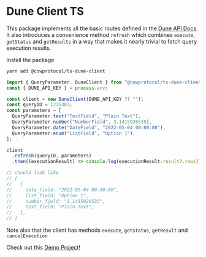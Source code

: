# Dune Client TS

This package implements all the basic routes defined in the [Dune API Docs](https://dune.com/docs/api/). It also introduces a convenience method `refresh` which combines `execute`, `getStatus` and `getResults` in a way that makes it nearly trivial to fetch query execution results.

Install the package

```sh
yarn add @cowprotocol/ts-dune-client
```

```ts
import { QueryParameter, DuneClient } from "@cowprotocol/ts-dune-client";
const { DUNE_API_KEY } = process.env;

const client = new DuneClient(DUNE_API_KEY ?? "");
const queryID = 1215383;
const parameters = [
  QueryParameter.text("TextField", "Plain Text"),
  QueryParameter.number("NumberField", 3.1415926535),
  QueryParameter.date("DateField", "2022-05-04 00:00:00"),
  QueryParameter.enum("ListField", "Option 1"),
];

client
  .refresh(queryID, parameters)
  .then((executionResult) => console.log(executionResult.result?.rows));

// should look like
// [
//   {
//     date_field: "2022-05-04 00:00:00",
//     list_field: "Option 1",
//     number_field: "3.1415926535",
//     text_field: "Plain Text",
//   },
// ]
```

Note also that the client has methods `execute`, `getStatus`, `getResult` and `cancelExecution`

Check out this [Demo Project](https://github.com/bh2smith/demo-ts-dune-client)!
